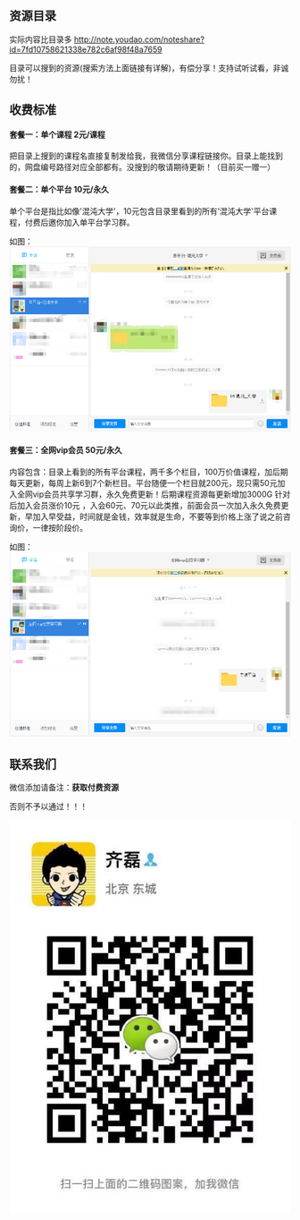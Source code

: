 ## 资源目录

实际内容比目录多
http://note.youdao.com/noteshare?id=7fd10758621338e782c6af98f48a7659

目录可以搜到的资源(搜索方法上面链接有详解)，有偿分享！支持试听试看，非诚勿扰！

## 收费标准

#### 套餐一：单个课程 2元/课程
把目录上搜到的课程名直接复制发给我，我微信分享课程链接你。目录上能找到的，网盘编号路径对应全部都有。没搜到的敬请期待更新！（目前买一赠一）

#### 套餐二：单个平台 10元/永久
单个平台是指比如像'混沌大学'，10元包含目录里看到的所有'混沌大学'平台课程，付费后邀你加入单平台学习群。

如图：
![二维码](./img/tc02.png)

#### 套餐三：全网vip会员 50元/永久
内容包含：目录上看到的所有平台课程，两千多个栏目，100万价值课程，加后期每天更新，每周上新6到7个新栏目。平台随便一个栏目就200元，现只需50元加入全网vip会员共享学习群，永久免费更新！后期课程资源每更新增加3000G 针对后加入会员涨价10元 ，入会60元、70元以此类推，前面会员一次加入永久免费更新，早加入早受益，时间就是金钱，效率就是生命，不要等到价格上涨了说之前咨询价，一律按阶段价。

如图：
![二维码](./img/tc03.png)

## 联系我们

微信添加请备注：**获取付费资源**

否则不予以通过！！！

![二维码](./img/wx_qrcode.jpg)
